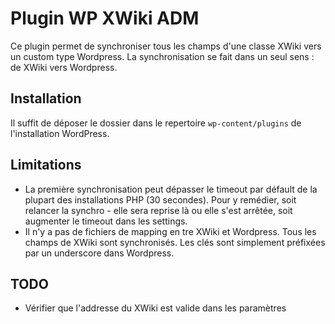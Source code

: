 Plugin WP XWiki ADM
===================

Ce plugin permet de synchroniser tous les champs d'une classe XWiki vers un custom type Wordpress.
La synchronisation se fait dans un seul sens : de XWiki vers Wordpress.


Installation
------------------

Il suffit de déposer le dossier dans le repertoire ```wp-content/plugins``` de l'installation WordPress.


Limitations
------------------

* La première synchronisation peut dépasser le timeout par défault de la plupart des installations PHP (30 secondes).
Pour y remédier, soit relancer la synchro - elle sera reprise là ou elle s'est arrêtée, soit augmenter le timeout dans les settings.
* Il n'y a pas de fichiers de mapping en tre XWiki et Wordpress.
Tous les champs de XWiki sont synchronisés.
Les clés sont simplement préfixées par un underscore dans Wordpress.


TODO
------------------

* Vérifier que l'addresse du XWiki est valide dans les paramètres

